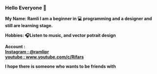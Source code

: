 ### Hello Everyone 👋

<b>My Name: Ramli
I am a beginner in 💻 programming and a designer and still are
learning stage.

<b>Hobbies:
🎧Listen to music, and
vector potrait design
  
<b>Account :<br>
<a href="https://www.instagram.com/ramlipr/"> Instagram : @ramlipr</a>  <br>
<a href="www.youtube.com/c/Rifars">youtube : </a> www.youtube.com/c/Rifars 

<b> I hope there is someone who wants to be friends with 
<!--
**Rifars/Rifars** is a ✨ _special_ ✨ repository because its `README.md` (this file) appears on your GitHub profile.

Here are some ideas to get you started:

- 🔭 I’m currently working on ...
- 🌱 I’m currently learning ...
- 👯 I’m looking to collaborate on ...
- 🤔 I’m looking for help with ...
- 💬 Ask me about ...
- 📫 How to reach me: ...
- 😄 Pronouns: ...
- ⚡ Fun fact: ...
-->
